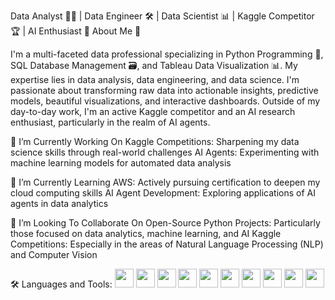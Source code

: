 Data Analyst 👨‍💻 | Data Engineer 🛠️ | Data Scientist 📊 | Kaggle Competitor 🏆 | AI Enthusiast 🤖
About Me 📝

I'm a multi-faceted data professional specializing in Python Programming 🐍, SQL Database Management 🗃️, and Tableau Data Visualization 📊. My expertise lies in data analysis, data engineering, and data science. I'm passionate about transforming raw data into actionable insights, predictive models, beautiful visualizations, and interactive dashboards. Outside of my day-to-day work, I'm an active Kaggle competitor and an AI research enthusiast, particularly in the realm of AI agents.

🔭 I’m Currently Working On
Kaggle Competitions: Sharpening my data science skills through real-world challenges
AI Agents: Experimenting with machine learning models for automated data analysis

🌱 I’m Currently Learning
AWS: Actively pursuing certification to deepen my cloud computing skills
AI Agent Development: Exploring applications of AI agents in data analytics

👯 I’m Looking To Collaborate On
Open-Source Python Projects: Particularly those focused on data analytics, machine learning, and AI
Kaggle Competitions: Especially in the areas of Natural Language Processing (NLP) and Computer Vision

🛠️ Languages and Tools:
<code><img height="30" src="https://www.python.org/static/community_logos/python-logo.png"></code>
<code><img height="30" src="https://www.fullstackpython.com/img/logos/flask.png"></code>
<code><img height="30" src="https://static.djangoproject.com/img/logos/django-logo-positive.png"></code>
<code><img height="30" src="https://www.postgresql.org/media/img/about/press/elephant.png"></code>
<code><img height="30" src="https://www.mysql.com/common/logos/logo-mysql-170x115.png"></code>
<code><img height="30" src="https://www.tableau.com/sites/default/files/pages/tableaulogo_0.png"></code>
<code><img height="30" src="https://powerbi.microsoft.com/pbi/themes/pbi/favicon.ico"></code>
<code><img height="30" src="https://airflow.apache.org/images/feature-image.png"></code>
<code><img height="30" src="https://kafka.apache.org/images/logo.png"></code>
<code><img height="30" src="https://d1.awsstatic.com/logos/aws-logo-lockups/poweredbyaws/PB_AWS_logo_RGB_stacked_REV_SQ.91cd4a0b1e0e9e77f1a5e000d2c9c5e2c8c60ddd.png"></code>

